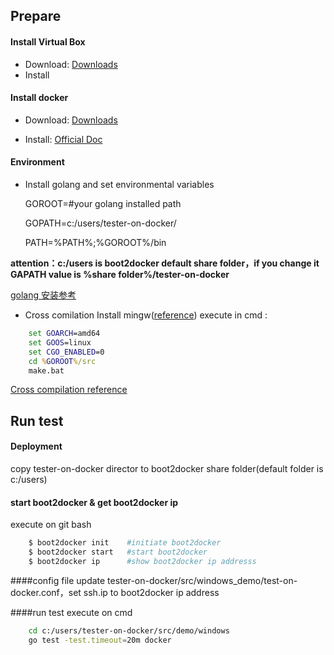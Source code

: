 ## Prepare
#### Install Virtual Box
- Download: [Downloads](https://www.virtualbox.org/wiki/Downloads)
- Install

#### Install docker
- Download: [Downloads](https://github.com/boot2docker/windows-installer/releases/tag/v1.3.2)

- Install: [Official Doc](https://docs.docker.com/installation/windows/)

#### Environment
- Install golang and set environmental variables 

    GOROOT=#your golang installed path

    GOPATH=c:/users/tester-on-docker/
    
    PATH=%PATH%;%GOROOT%/bin

**attention：c:/users is boot2docker default share folder，if you change it GAPATH value is %share folder%/tester-on-docker**


[golang 安装参考](http://golang.org/doc/install#windows)

- Cross comilation
Install mingw([reference](https://github.com/golang/go/wiki/WindowsBuild))
execute in cmd :
```bat
	set GOARCH=amd64
	set GOOS=linux
	set CGO_ENABLED=0
	cd %GOROOT%/src
	make.bat
```
[Cross compilation reference](https://code.google.com/p/go-wiki/wiki/WindowsCrossCompiling)

## Run test

#### Deployment
copy tester-on-docker director to boot2docker share folder(default folder is c:/users)    
 
#### start boot2docker & get boot2docker ip
execute on git bash

```bash
    $ boot2docker init    #initiate boot2docker
    $ boot2docker start   #start boot2docker
    $ boot2docker ip      #show boot2docker ip addresss
```

####config file
update tester-on-docker/src/windows_demo/test-on-docker.conf，set ssh.ip to boot2docker ip address

####run test
execute on cmd
```bash
    cd c:/users/tester-on-docker/src/demo/windows
    go test -test.timeout=20m docker
```